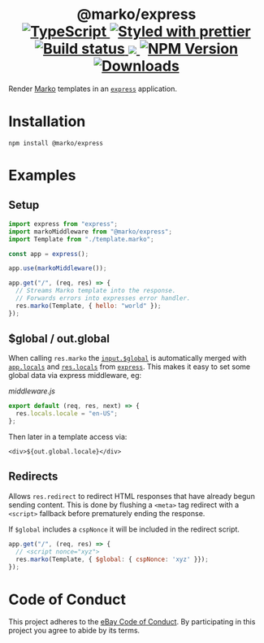 <h1 align="center">
  <!-- Logo -->
  <br/>
  @marko/express
	<br/>

  <!-- Language -->
  <a href="http://typescriptlang.org">
    <img src="https://img.shields.io/badge/%3C%2F%3E-typescript-blue.svg" alt="TypeScript"/>
  </a>
  <!-- Format -->
  <a href="https://github.com/prettier/prettier">
    <img src="https://img.shields.io/badge/styled_with-prettier-ff69b4.svg" alt="Styled with prettier"/>
  </a>
  <!-- CI -->
  <a href="https://github.com/marko-js/express/actions/workflows/ci.yml">
    <img src="https://github.com/marko-js/express/actions/workflows/ci.yml/badge.svg" alt="Build status"/>
  </a>
  <!-- Coverage -->
  <a href="https://codecov.io/gh/marko-js/express">
    <img src="https://codecov.io/gh/marko-js/express/branch/main/graph/badge.svg?token=KWZ4YNTZVY"/>
  </a>
  <!-- NPM Version -->
  <a href="https://npmjs.org/package/@marko/express">
    <img src="https://img.shields.io/npm/v/@marko/express.svg" alt="NPM Version"/>
  </a>
  <!-- Downloads -->
  <a href="https://npmjs.org/package/@marko/express">
    <img src="https://img.shields.io/npm/dm/@marko/express.svg" alt="Downloads"/>
  </a>
</h1>

Render [Marko](https://markojs.com/) templates in an [`express`](http://expressjs.com/) application.

# Installation

```console
npm install @marko/express
```

# Examples

## Setup

```javascript
import express from "express";
import markoMiddleware from "@marko/express";
import Template from "./template.marko";

const app = express();

app.use(markoMiddleware());

app.get("/", (req, res) => {
  // Streams Marko template into the response.
  // Forwards errors into expresses error handler.
  res.marko(Template, { hello: "world" });
});
```

## $global / out.global

When calling `res.marko` the [`input.$global`](https://markojs.com/docs/rendering/#global-data) is automatically merged with [`app.locals`](http://expressjs.com/en/5x/api.html#app.locals) and [`res.locals`](http://expressjs.com/en/5x/api.html#res.locals) from [`express`](http://expressjs.com/). This makes it easy to set some global data via express middleware, eg:

_middleware.js_

```js
export default (req, res, next) => {
  res.locals.locale = "en-US";
};
```

Then later in a template access via:

```marko
<div>${out.global.locale}</div>
```

## Redirects

Allows `res.redirect` to redirect HTML responses that have already begun sending content. This is done by flushing a `<meta>` tag redirect with a `<script>` fallback before prematurely ending the response.

If `$global` includes a `cspNonce` it will be included in the redirect script.

```js
app.get("/", (req, res) => {
  // <script nonce="xyz">
  res.marko(Template, { $global: { cspNonce: 'xyz' }});
});
```

# Code of Conduct

This project adheres to the [eBay Code of Conduct](./.github/CODE_OF_CONDUCT.md). By participating in this project you agree to abide by its terms.
